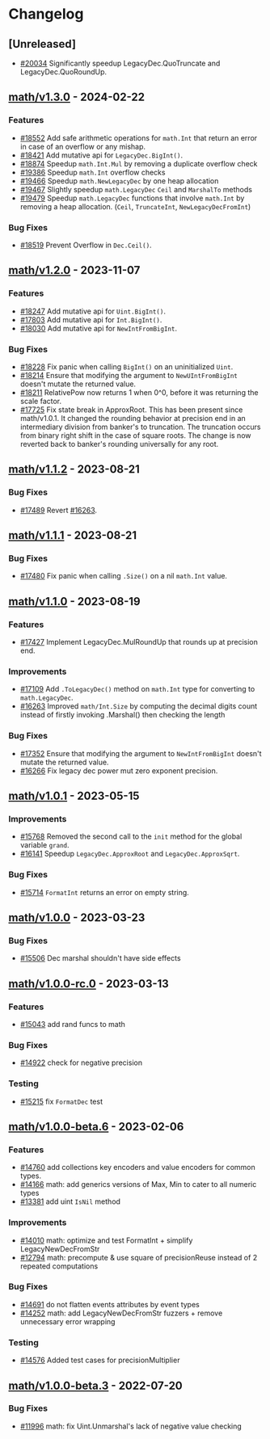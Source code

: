 <!--
Guiding Principles:

Changelogs are for humans, not machines.
There should be an entry for every single version.
The same types of changes should be grouped.
Versions and sections should be linkable.
The latest version comes first.
The release date of each version is displayed.
Mention whether you follow Semantic Versioning.

Usage:

Changelog entries are generated by git cliff ref: https://github.com/orhun/git-cliff

Each commit should be conventional, the following message groups are supported.

* feat: A new feature
* fix: A bug fix
* docs: Documentation only changes
* style: Changes that do not affect the meaning of the code (white-space, formatting, missing semi-colons, etc)
* refactor: A code change that neither fixes a bug nor adds a feature
* perf: A code change that improves performance
* test: Adding missing tests or correcting existing tests
* build: Changes that affect the build system or external dependencies (example scopes: go, npm)
* ci: Changes to our CI configuration files and scripts (example scopes: GH Actions)
* chore: Other changes that don't modify src or test files
* revert: Reverts a previous commit

When a change is made that affects the API or state machine, the commit message prefix should be suffixed with `!`.

Ref: https://github.com/commitizen/conventional-commit-types/blob/v3.0.0/index.json
-->

# Changelog

## [Unreleased]

* [#20034](https://github.com/T-ragon/cosmos-sdk/v3/pull/20034) Significantly speedup LegacyDec.QuoTruncate and LegacyDec.QuoRoundUp.

## [math/v1.3.0](https://github.com/T-ragon/cosmos-sdk/v3/releases/tag/math/v1.3.0) - 2024-02-22

### Features

* [#18552](https://github.com/T-ragon/cosmos-sdk/v3/pull/18552) Add safe arithmetic operations for `math.Int` that return an error in case of an overflow or any mishap.
* [#18421](https://github.com/T-ragon/cosmos-sdk/v3/pull/18421) Add mutative api for `LegacyDec.BigInt()`.
* [#18874](https://github.com/T-ragon/cosmos-sdk/v3/pull/18874) Speedup `math.Int.Mul` by removing a duplicate overflow check
* [#19386](https://github.com/T-ragon/cosmos-sdk/v3/pull/19386) Speedup `math.Int` overflow checks
* [#19466](https://github.com/T-ragon/cosmos-sdk/v3/pull/19466) Speedup `math.NewLegacyDec` by one heap allocation
* [#19467](https://github.com/T-ragon/cosmos-sdk/v3/pull/19467) Slightly speedup `math.LegacyDec` `Ceil` and `MarshalTo` methods
* [#19479](https://github.com/T-ragon/cosmos-sdk/v3/pull/19479) Speedup `math.LegacyDec` functions that involve `math.Int` by removing a heap allocation. (`Ceil`, `TruncateInt`, `NewLegacyDecFromInt`)

### Bug Fixes

* [#18519](https://github.com/T-ragon/cosmos-sdk/v3/pull/18519) Prevent Overflow in `Dec.Ceil()`.

## [math/v1.2.0](https://github.com/T-ragon/cosmos-sdk/v3/releases/tag/math/v1.2.0) - 2023-11-07

### Features

* [#18247](https://github.com/T-ragon/cosmos-sdk/v3/pull/18247) Add mutative api for `Uint.BigInt()`.
* [#17803](https://github.com/T-ragon/cosmos-sdk/v3/pull/17803) Add mutative api for `Int.BigInt()`.
* [#18030](https://github.com/T-ragon/cosmos-sdk/v3/pull/18030) Add mutative api for `NewIntFromBigInt`.

### Bug Fixes

* [#18228](https://github.com/T-ragon/cosmos-sdk/v3/pull/18228) Fix panic when calling `BigInt()` on an uninitialized `Uint`.
* [#18214](https://github.com/T-ragon/cosmos-sdk/v3/pull/18214) Ensure that modifying the argument to `NewUIntFromBigInt` doesn't mutate the returned value.
* [#18211](https://github.com/T-ragon/cosmos-sdk/v3/pull/18211) RelativePow now returns 1 when 0^0, before it was returning the scale factor.
* [#17725](https://github.com/T-ragon/cosmos-sdk/v3/pull/17725) Fix state break in ApproxRoot. This has been present since math/v1.0.1. It changed the rounding behavior at precision end in an intermediary division from banker's to truncation. The truncation occurs from binary right shift in the case of square roots. The change is now reverted back to banker's rounding universally for any root.

## [math/v1.1.2](https://github.com/T-ragon/cosmos-sdk/v3/releases/tag/math/v1.1.2) - 2023-08-21

### Bug Fixes

* [#17489](https://github.com/T-ragon/cosmos-sdk/v3/pull/17489) Revert [#16263](https://github.com/T-ragon/cosmos-sdk/v3/pull/16263).

## [math/v1.1.1](https://github.com/T-ragon/cosmos-sdk/v3/releases/tag/math/v1.1.1) - 2023-08-21

### Bug Fixes

* [#17480](https://github.com/T-ragon/cosmos-sdk/v3/pull/17480) Fix panic when calling `.Size()` on a nil `math.Int` value.

## [math/v1.1.0](https://github.com/T-ragon/cosmos-sdk/v3/releases/tag/math/v1.1.0) - 2023-08-19

### Features

* [#17427](https://github.com/T-ragon/cosmos-sdk/v3/pull/17427) Implement LegacyDec.MulRoundUp that rounds up at precision end.

### Improvements

* [#17109](https://github.com/T-ragon/cosmos-sdk/v3/pull/17109) Add `.ToLegacyDec()` method on `math.Int` type for converting to `math.LegacyDec`.
* [#16263](https://github.com/T-ragon/cosmos-sdk/v3/pull/16263) Improved `math/Int.Size` by computing the decimal digits count instead of firstly invoking .Marshal() then checking the length

### Bug Fixes

* [#17352](https://github.com/T-ragon/cosmos-sdk/v3/pull/17352) Ensure that modifying the argument to `NewIntFromBigInt` doesn't mutate the returned value.
* [#16266](https://github.com/T-ragon/cosmos-sdk/v3/pull/16266) Fix legacy dec power mut zero exponent precision.

## [math/v1.0.1](https://github.com/T-ragon/cosmos-sdk/v3/releases/tag/math/v1.0.1) - 2023-05-15

### Improvements

* [#15768](https://github.com/T-ragon/cosmos-sdk/v3/pull/15768) Removed the second call to the `init` method for the global variable `grand`.
* [#16141](https://github.com/T-ragon/cosmos-sdk/v3/pull/16141) Speedup `LegacyDec.ApproxRoot` and `LegacyDec.ApproxSqrt`.

### Bug Fixes

* [#15714](https://github.com/T-ragon/cosmos-sdk/v3/pull/15714) `FormatInt` returns an error on empty string.

## [math/v1.0.0](https://github.com/T-ragon/cosmos-sdk/v3/releases/tag/math/v1.0.0) - 2023-03-23

### Bug Fixes

* [#15506](https://github.com/T-ragon/cosmos-sdk/v3/issues/16605) Dec marshal shouldn't have side effects

## [math/v1.0.0-rc.0](https://github.com/T-ragon/cosmos-sdk/v3/releases/tag/math/v1.0.0-rc.0) - 2023-03-13

### Features

* [#15043](https://github.com/T-ragon/cosmos-sdk/v3/issues/15043) add rand funcs to math

### Bug Fixes

* [#14922](https://github.com/T-ragon/cosmos-sdk/v3/issues/14922) check for negative precision

### Testing

* [#15215](https://github.com/T-ragon/cosmos-sdk/v3/issues/15215) fix `FormatDec` test

## [math/v1.0.0-beta.6](https://github.com/T-ragon/cosmos-sdk/v3/releases/tag/math/v1.0.0-beta.6) - 2023-02-06

### Features

* [#14760](https://github.com/T-ragon/cosmos-sdk/v3/issues/14760) add collections key encoders and value encoders for common types.
* [#14166](https://github.com/T-ragon/cosmos-sdk/v3/issues/14166) math: add generics versions of Max, Min to cater to all numeric types
* [#13381](https://github.com/T-ragon/cosmos-sdk/v3/issues/13381) add uint `IsNil` method

### Improvements

* [#14010](https://github.com/T-ragon/cosmos-sdk/v3/issues/14010) math: optimize and test FormatInt + simplify LegacyNewDecFromStr
* [#12794](https://github.com/T-ragon/cosmos-sdk/v3/issues/12794) math: precompute & use square of precisionReuse instead of 2 repeated computations

### Bug Fixes

* [#14691](https://github.com/T-ragon/cosmos-sdk/v3/issues/14691) do not flatten events attributes by event types
* [#14252](https://github.com/T-ragon/cosmos-sdk/v3/issues/14252) math: add LegacyNewDecFromStr fuzzers + remove unnecessary error wrapping

### Testing

* [#14576](https://github.com/T-ragon/cosmos-sdk/v3/issues/14576) Added test cases for precisionMultiplier

## [math/v1.0.0-beta.3](https://github.com/T-ragon/cosmos-sdk/v3/releases/tag/math/v1.0.0-beta.3) - 2022-07-20

### Bug Fixes

* [#11996](https://github.com/T-ragon/cosmos-sdk/v3/issues/11996) math: fix Uint.Unmarshal's lack of negative value checking

<!-- generated by git-cliff -->
